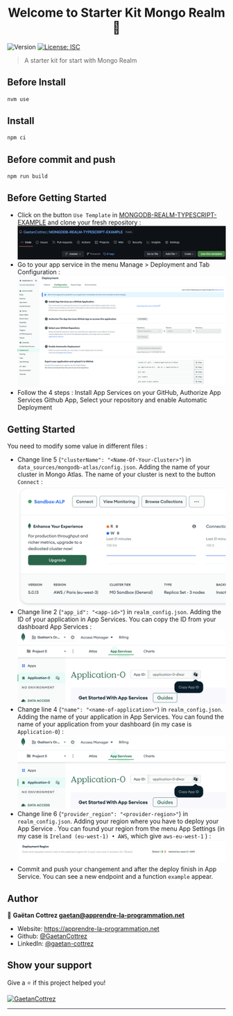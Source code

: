 <h1 align="center">Welcome to Starter Kit Mongo Realm 👋</h1>
<p>
  <img alt="Version" src="https://img.shields.io/badge/version-1.0.0-blue.svg?cacheSeconds=2592000" />
  <a href="#" target="_blank">
    <img alt="License: ISC" src="https://img.shields.io/badge/License-ISC-yellow.svg" />
  </a>
</p>

> A starter kit for start with Mongo Realm

## Before Install

```sh
nvm use
```

## Install

```sh
npm ci
```

## Before commit and push

```sh
npm run build
```

## Before Getting Started
* Click on the button `Use Template` in [MONGODB-REALM-TYPESCRIPT-EXAMPLE](https://github.com/GaetanCottrez/MONGODB-REALM-TYPESCRIPT-EXAMPLE) and clone your fresh repository :
![Use Template](./images/use-template.png)
* Go to your app service in the menu Manage > Deployment and Tab Configuration :
  ![Deployment Configuration Tab](./images/deployment-configuration-tab.png)
* Follow the 4 steps : Install App Services on your GitHub, Authorize App Services Github App, Select your repository and enable Automatic Deployment

## Getting Started
You need to modify some value in different files :
* Change line 5 (`"clusterName": "<Name-Of-Your-Cluster>"`) in `data_sources/mongodb-atlas/config.json`. Adding the name of your cluster in Mongo Atlas. The name of your cluster is next to the button `Connect` : 
![Name of Cluster](./images/cluster-name.png)
* Change line 2 (`"app_id": "<app-id>"`) in `realm_config.json`. Adding the ID of your application in App Services. You can copy the ID from your dashboard App Services :
  ![App ID](./images/app-id.png)
* Change line 4 (`"name": "<name-of-application>"`) in `realm_config.json`. Adding the name of your application in App Services. You can found the name of your application from your dashboard (in my case is `Application-0`) :
  ![App ID](./images/app-id.png)
* Change line 6 (`"provider_region": "<provider-region>"`) in `realm_config.json`. Adding your region where you have to deploy your App Service . You can found your region from the menu App Settings (in my case is `Ireland (eu-west-1) • AWS`, which give `aws-eu-west-1` ) :
  ![Deployment Region](./images/deployment-region.png)
* Commit and push your changement and after the deploy finish in App Service. You can see a new endpoint and a function `example` appear.

## Author

👤 **Gaëtan Cottrez <gaetan@apprendre-la-programmation.net>**

* Website: https://apprendre-la-programmation.net
* Github: [@GaetanCottrez](https://github.com/GaetanCottrez)
* LinkedIn: [@gaetan-cottrez](https://linkedin.com/in/gaetan-cottrez)

## Show your support

Give a ⭐️ if this project helped you!

<a href="https://www.buymeacoffee.com/GaetanCottrez"> <img src="https://cdn.buymeacoffee.com/buttons/v2/default-yellow.png" height="50" width="210" alt="GaetanCottrez" /></a>

***
